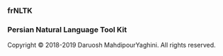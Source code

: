 ### frNLTK
### Persian Natural Language Tool Kit

Copyright © 2018-2019 Daruosh MahdipourYaghini.
All rights reserved.